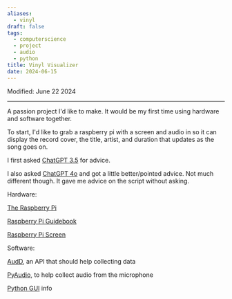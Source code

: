 ```yaml
---
aliases:
  - vinyl
draft: false
tags:
  - computerscience
  - project
  - audio
  - python
title: Vinyl Visualizer
date: 2024-06-15
---
```

Modified: June 22 2024 

-------------------------------------------------------------------------------


A passion project I'd like to make. It would be my first time using hardware and software together. 

To start, I'd like to grab a raspberry pi with a screen and audio in so it can display the record cover, the title, artist, and duration that updates as the song goes on.

I first asked [ChatGPT 3.5](https://chatgpt.com/share/ec6a257c-6e65-4364-b964-c66f437d005c) for advice.

I also asked [ChatGPT 4o](https://chatgpt.com/share/7c70547a-f544-4dd5-a80a-b645661ac905) and got a little better/pointed advice. Not much different though. It gave me advice on the script without asking. 

Hardware:

[The Raspberry Pi](https://www.canakit.com/raspberry-pi-5-8gb.html?cid=USD&src=raspberrypi)

[Raspberry Pi Guidebook](https://www.canakit.com/official-raspberry-pi-beginners-guide-5th-edition.html)

[Raspberry Pi Screen](https://www.canakit.com/raspberry-pi-lcd-display-touchscreen.html)

Software:

[AudD](https://audd.io/), an API that should help collecting data

[PyAudio](https://people.csail.mit.edu/hubert/pyaudio/docs/), to help collect audio from the microphone

[Python GUI](https://docs.python.org/3/library/tk.html) info